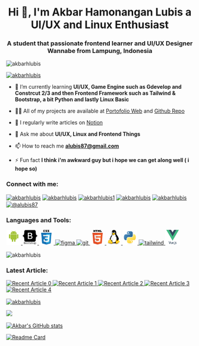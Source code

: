 <h1 align="center">Hi 👋, I'm Akbar Hamonangan Lubis a UI/UX and Linux Enthusiast </h1>
<h3 align="center">A student that passionate frontend learner and UI/UX Designer Wannabe from Lampung, Indonesia</h3>

<p align="left"> <img src="https://komarev.com/ghpvc/?username=akbarhlubis&label=Profile%20views&color=ff8080&style=flat-square" alt="akbarhlubis" /> </p>

<p align="left"> <a href="https://github.com/akbarhlubis/github-profile-trophy"><img src="https://github-profile-trophy.vercel.app/?username=akbarhlubis" alt="akbarhlubis" /></a> </p>


- 🌱 I’m currently learning **UI/UX, Game Engine such as Gdevelop and Constrcut 2/3 and then Frontend Framework such as Tailwind & Bootstrap, a bit Python and lastly Linux Basic**

- 👨‍💻 All of my projects are available at [Portofolio Web](https://akbarhlubis-page.vercel.app/) and [Github Repo](https://github.com/akbarhlubis?tab=repositories)

- 📝 I regularly write articles on [Notion](notion.so/)

- 💬 Ask me about **UI/UX, Linux and Frontend Things**

- 📫 How to reach me **alubis87@gmail.com**

- ⚡ Fun fact **I think i'm awkward guy but i hope we can get along well ( i hope so)**

<h3 align="left">Connect with me:</h3>
<p align="left">
<a href="https://codepen.io/akbarhlubis" target="blank"><img align="center" src="https://raw.githubusercontent.com/rahuldkjain/github-profile-readme-generator/master/src/images/icons/Social/codepen.svg" alt="akbarhlubis" height="30" width="40" /></a>
<a href="https://linkedin.com/in/akbarhlubis" target="blank"><img align="center" src="https://raw.githubusercontent.com/rahuldkjain/github-profile-readme-generator/master/src/images/icons/Social/linked-in-alt.svg" alt="akbarhlubis" height="30" width="40" /></a>
<a href="https://instagram.com/akbarhlubis1" target="blank"><img align="center" src="https://raw.githubusercontent.com/rahuldkjain/github-profile-readme-generator/master/src/images/icons/Social/instagram.svg" alt="akbarhlubis1" height="30" width="40" /></a>
<a href="https://dribbble.com/akbarhlubis" target="blank"><img align="center" src="https://raw.githubusercontent.com/rahuldkjain/github-profile-readme-generator/master/src/images/icons/Social/dribbble.svg" alt="akbarhlubis" height="30" width="40" /></a>
<a href="https://www.behance.net/akbarhlubis" target="blank"><img align="center" src="https://raw.githubusercontent.com/rahuldkjain/github-profile-readme-generator/master/src/images/icons/Social/behance.svg" alt="akbarhlubis" height="30" width="40" /></a>
<a href="https://medium.com/@alubis87" target="blank"><img align="center" src="https://raw.githubusercontent.com/rahuldkjain/github-profile-readme-generator/master/src/images/icons/Social/medium.svg" alt="@alubis87" height="30" width="40" /></a>
</p>

<h3 align="left">Languages and Tools:</h3>
<p align="left"> <a href="https://developer.android.com" target="_blank" rel="noreferrer"> <img src="https://raw.githubusercontent.com/devicons/devicon/master/icons/android/android-original-wordmark.svg" alt="android" width="40" height="40"/> </a> <a href="https://getbootstrap.com" target="_blank" rel="noreferrer"> <img src="https://raw.githubusercontent.com/devicons/devicon/master/icons/bootstrap/bootstrap-plain-wordmark.svg" alt="bootstrap" width="40" height="40"/> </a> <a href="https://www.w3schools.com/css/" target="_blank" rel="noreferrer"> <img src="https://raw.githubusercontent.com/devicons/devicon/master/icons/css3/css3-original-wordmark.svg" alt="css3" width="40" height="40"/> </a> <a href="https://www.figma.com/" target="_blank" rel="noreferrer"> <img src="https://www.vectorlogo.zone/logos/figma/figma-icon.svg" alt="figma" width="40" height="40"/> </a> <a href="https://git-scm.com/" target="_blank" rel="noreferrer"> <img src="https://www.vectorlogo.zone/logos/git-scm/git-scm-icon.svg" alt="git" width="40" height="40"/> </a> <a href="https://www.w3.org/html/" target="_blank" rel="noreferrer"> <img src="https://raw.githubusercontent.com/devicons/devicon/master/icons/html5/html5-original-wordmark.svg" alt="html5" width="40" height="40"/> </a> <a href="https://www.linux.org/" target="_blank" rel="noreferrer"> <img src="https://raw.githubusercontent.com/devicons/devicon/master/icons/linux/linux-original.svg" alt="linux" width="40" height="40"/> </a> <a href="https://www.python.org" target="_blank" rel="noreferrer"> <img src="https://raw.githubusercontent.com/devicons/devicon/master/icons/python/python-original.svg" alt="python" width="40" height="40"/> </a> <a href="https://tailwindcss.com/" target="_blank" rel="noreferrer"> <img src="https://www.vectorlogo.zone/logos/tailwindcss/tailwindcss-icon.svg" alt="tailwind" width="40" height="40"/> </a> <a href="https://vuejs.org/" target="_blank" rel="noreferrer"> <img src="https://raw.githubusercontent.com/devicons/devicon/master/icons/vuejs/vuejs-original-wordmark.svg" alt="vuejs" width="40" height="40"/> </a> </p>

<p><img align="center" src="https://github-readme-stats.vercel.app/api/top-langs?username=akbarhlubis&show_icons=true&theme=dark&locale=en&layout=compact" alt="akbarhlubis" /></p>

<!-- Artikel Medium Terbaru -->
<h3 align="left">Latest Article:</h3>
<a target="_blank" href="https://github-readme-medium-recent-article.vercel.app/medium/@imantumorang/0"><img src="https://github-readme-medium-recent-article.vercel.app/medium/@akbarhlubis/0" alt="Recent Article 0"> 
<a target="_blank" href="https://github-readme-medium-recent-article.vercel.app/medium/@imantumorang/0"><img src="https://github-readme-medium-recent-article.vercel.app/medium/@akbarhlubis/1" alt="Recent Article 1"> 
<a target="_blank" href="https://github-readme-medium-recent-article.vercel.app/medium/@imantumorang/0"><img src="https://github-readme-medium-recent-article.vercel.app/medium/@akbarhlubis/2" alt="Recent Article 2"> 
<a target="_blank" href="https://github-readme-medium-recent-article.vercel.app/medium/@imantumorang/0"><img src="https://github-readme-medium-recent-article.vercel.app/medium/@akbarhlubis/3" alt="Recent Article 3"> 
<a target="_blank" href="https://github-readme-medium-recent-article.vercel.app/medium/@imantumorang/0"><img src="https://github-readme-medium-recent-article.vercel.app/medium/@akbarhlubis/4" alt="Recent Article 4"> 



<p><img align="center" src="https://github-readme-streak-stats.herokuapp.com/?user=akbarhlubis&theme=dark" alt="akbarhlubis" /></p>

![](http://github-profile-summary-cards.vercel.app/api/cards/profile-details?username=akbarhlubis&theme=gruvbox)

[![Akbar's GitHub stats](https://github-readme-stats.vercel.app/api?username=akbarhlubis&show_icons=true&theme=gruvbox)](https://github.com/akbarhlubis/github-readme-stats)

[![Readme Card](https://github-readme-stats.vercel.app/api/pin/?username=akbarhlubis&repo=akbarhlubis.github.io&theme=gruvbox)](https://github.com/akbarhlubis/akbarhlubis.github.io)